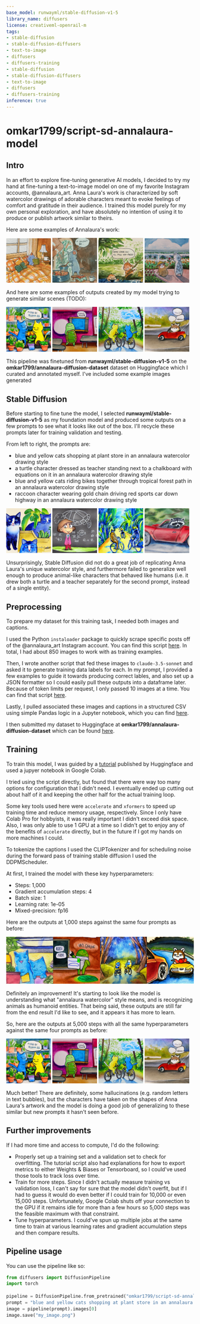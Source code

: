 ```yaml
---
base_model: runwayml/stable-diffusion-v1-5
library_name: diffusers
license: creativeml-openrail-m
tags:
- stable-diffusion
- stable-diffusion-diffusers
- text-to-image
- diffusers
- diffusers-training
- stable-diffusion
- stable-diffusion-diffusers
- text-to-image
- diffusers
- diffusers-training
inference: true
---
```



# omkar1799/script-sd-annalaura-model

## Intro

In an effort to explore fine-tuning generative AI models, I decided to try my hand at fine-tuning a text-to-image model on one of my favorite Instagram accounts, @annalaura_art. Anna Laura's work is characterized by soft watercolor drawings of adorable characters meant to evoke feelings of comfort and gratitude in their audience. I trained this model purely for my own personal exploration, and have absolutely no intention of using it to produce or publish artwork similar to theirs.

Here are some examples of Annalaura's work:

<p float="left">
  <img src="./assets/instagram-1.jpg" width="120" />
  <img src="./assets/instagram-2.jpg" width="120" /> 
  <img src="./assets/instagram-3.jpg" width="120" />
  <img src="./assets/instagram-4.jpg" width="120" />
</p>

And here are some examples of outputs created by my model trying to generate similar scenes (TODO):

<p float="left">
  <img src="./assets/annalaura-1.png" width="120" />
  <img src="./assets/annalaura-2.png" width="120" /> 
  <img src="./assets/annalaura-3.png" width="120" />
  <img src="./assets/annalaura-4.png" width="120" />
</p>

This pipeline was finetuned from **runwayml/stable-diffusion-v1-5** on the **omkar1799/annalaura-diffusion-dataset** dataset on Huggingface which I curated and annotated myself. I've included some example images generated 

## Stable Diffusion

Before starting to fine tune the model, I selected **runwayml/stable-diffusion-v1-5** as my foundation model and produced some outputs on a few prompts to see what it looks like out of the box. I'll recycle these prompts later for training validation and testing.

From left to right, the prompts are:
- blue and yellow cats shopping at plant store in an annalaura watercolor drawing style
- a turtle character dressed as teacher standing next to a chalkboard with equations on it in an annalaura watercolor drawing style
- blue and yellow cats riding bikes together through tropical forest path in an annalaura watercolor drawing style
- raccoon character wearing gold chain driving red sports car down highway in an annalaura watercolor drawing style

<p float="left">
  <img src="./assets/runway-1.png" width="120" />
  <img src="./assets/runway-2a.png" width="120" /> 
  <img src="./assets/runway-3.png" width="120" />
  <img src="./assets/runway-4.png" width="120" />
</p>

Unsurprisingly, Stable Diffusion did not do a great job of replicating Anna Laura's unique watercolor style, and furthermore failed to generalize well enough to produce animal-like characters that behaved like humans (i.e. it drew both a turtle and a teacher separately for the second prompt, instead of a single entity). 

## Preprocessing

To prepare my dataset for this training task, I needed both images and captions.

I used the Python `instaloader` package to quickly scrape specific posts off of the @annalaura_art Instagram account. You can find this script [here](./scraper.py). In total, I had about 850 images to work with as training examples.

Then, I wrote another script that fed these images to `claude-3.5-sonnet` and asked it to generate training data labels for each. In my prompt, I provided a few examples to guide it towards producing correct lables, and also set up a JSON formatter so I could easily pull these outputs into a dataframe later. Because of token limits per request, I only passed 10 images at a time. You can find that script [here](./labeler.py).

Lastly, I pulled associated these images and captions in a structured CSV using simple Pandas logic in a Jupyter notebook, which you can find [here](./preprocessing.ipynb).

I then submitted my dataset to Huggingface at **omkar1799/annalaura-diffusion-dataset** which can be found [here](https://huggingface.co/datasets/omkar1799/annalaura-diffusion-dataset).

## Training

To train this model, I was guided by a [tutorial](https://huggingface.co/docs/diffusers/v0.30.3/training/text2image?installation=PyTorch) published by Huggingface and used a jupyer notebook in Google Colab.

I tried using the script directly, but found that there were way too many options for configuration that I didn't need. I eventually ended up cutting out about half of it and keeping the other half for the actual training loop.

Some key tools used here were `accelerate` and `xformers` to speed up training time and reduce memory usage, respectively. Since I only have Colab Pro for hobbyists, it was really important I didn't exceed disk space. Also, I was only able to use 1 GPU at a time so I didn't get to enjoy any of the benefits of `accelerate` directly, but in the future if I got my hands on more machines I could. 

To tokenize the captions I used the CLIPTokenizer and for scheduling noise during the forward pass of training stable diffusion I used the DDPMScheduler.

At first, I trained the model with these key hyperparameters:
- Steps: 1,000
- Gradient accumulation steps: 4
- Batch size: 1
- Learning rate: 1e-05
- Mixed-precision: fp16

Here are the outputs at 1,000 steps against the same four prompts as before:

![val_imgs_grid_1000](./assets/val_imgs_grid_1000.png)

Definitely an improvement! It's starting to look like the model is understanding what "annalaura watercolor" style means, and is recognizing animals as humanoid entities. That being said, these outputs are still far from the end result I'd like to see, and it appears it has more to learn. 

So, here are the outputs at 5,000 steps with all the same hyperparameters against the same four prompts as before:

<p float="left">
  <img src="./assets/annalaura-1.png" width="120" />
  <img src="./assets/annalaura-2.png" width="120" /> 
  <img src="./assets/annalaura-3.png" width="120" />
  <img src="./assets/annalaura-4.png" width="120" />
</p>

Much better! There are definitely, some hallucinations (e.g. random letters in text bubbles), but the characters have taken on the shapes of Anna Laura's artwork and the model is doing a good job of generalizing to these similar but new prompts it hasn't seen before.

## Further improvements

If I had more time and access to compute, I'd do the following:
- Properly set up a training set and a validation set to check for overfitting. The tutorial script also had explanations for how to export metrics to either Weights & Biases or Tensorboard, so I could've used those tools to track loss over time.
- Train for more steps. Since I didn't actually measure training vs validation loss, I can't say for sure that the model didn't overfit, but if I had to guess it would do even better if I could train for 10,000 or even 15,000 steps. Unfortunately, Google Colab shuts off your connection to the GPU if it remains idle for more than a few hours so 5,000 steps was the feasible maximum with that constraint.
- Tune hyperparameters. I could've spun up multiple jobs at the same time to train at various learning rates and gradient accumulation steps and then compare results.

## Pipeline usage

You can use the pipeline like so:

```python
from diffusers import DiffusionPipeline
import torch

pipeline = DiffusionPipeline.from_pretrained("omkar1799/script-sd-annalaura-model", torch_dtype=torch.float16)
prompt = "blue and yellow cats shopping at plant store in an annalaura watercolor drawing style"
image = pipeline(prompt).images[0]
image.save("my_image.png")
```


